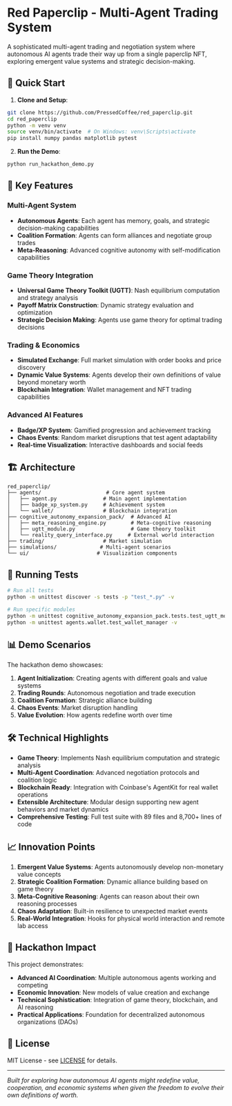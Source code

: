 # Red Paperclip - Multi-Agent Trading System

A sophisticated multi-agent trading and negotiation system where autonomous AI agents trade their way up from a single paperclip NFT, exploring emergent value systems and strategic decision-making.

## 🚀 Quick Start

1. **Clone and Setup**:

```bash
git clone https://github.com/PressedCoffee/red_paperclip.git
cd red_paperclip
python -m venv venv
source venv/bin/activate  # On Windows: venv\Scripts\activate
pip install numpy pandas matplotlib pytest
```

2. **Run the Demo**:

```bash
python run_hackathon_demo.py
```

## 🎯 Key Features

### Multi-Agent System

- **Autonomous Agents**: Each agent has memory, goals, and strategic decision-making capabilities
- **Coalition Formation**: Agents can form alliances and negotiate group trades
- **Meta-Reasoning**: Advanced cognitive autonomy with self-modification capabilities

### Game Theory Integration

- **Universal Game Theory Toolkit (UGTT)**: Nash equilibrium computation and strategy analysis
- **Payoff Matrix Construction**: Dynamic strategy evaluation and optimization
- **Strategic Decision Making**: Agents use game theory for optimal trading decisions

### Trading & Economics

- **Simulated Exchange**: Full market simulation with order books and price discovery
- **Dynamic Value Systems**: Agents develop their own definitions of value beyond monetary worth
- **Blockchain Integration**: Wallet management and NFT trading capabilities

### Advanced AI Features

- **Badge/XP System**: Gamified progression and achievement tracking
- **Chaos Events**: Random market disruptions that test agent adaptability
- **Real-time Visualization**: Interactive dashboards and social feeds

## 🏗️ Architecture

```
red_paperclip/
├── agents/                     # Core agent system
│   ├── agent.py               # Main agent implementation
│   ├── badge_xp_system.py     # Achievement system
│   └── wallet/                # Blockchain integration
├── cognitive_autonomy_expansion_pack/  # Advanced AI
│   ├── meta_reasoning_engine.py        # Meta-cognitive reasoning
│   ├── ugtt_module.py                  # Game theory toolkit
│   └── reality_query_interface.py     # External world interaction
├── trading/                   # Market simulation
├── simulations/              # Multi-agent scenarios
└── ui/                      # Visualization components
```

## 🧪 Running Tests

```bash
# Run all tests
python -m unittest discover -s tests -p "test_*.py" -v

# Run specific modules
python -m unittest cognitive_autonomy_expansion_pack.tests.test_ugtt_module -v
python -m unittest agents.wallet.test_wallet_manager -v
```

## 📊 Demo Scenarios

The hackathon demo showcases:

1. **Agent Initialization**: Creating agents with different goals and value systems
2. **Trading Rounds**: Autonomous negotiation and trade execution
3. **Coalition Formation**: Strategic alliance building
4. **Chaos Events**: Market disruption handling
5. **Value Evolution**: How agents redefine worth over time

## 🛠️ Technical Highlights

- **Game Theory**: Implements Nash equilibrium computation and strategic analysis
- **Multi-Agent Coordination**: Advanced negotiation protocols and coalition logic
- **Blockchain Ready**: Integration with Coinbase's AgentKit for real wallet operations
- **Extensible Architecture**: Modular design supporting new agent behaviors and market dynamics
- **Comprehensive Testing**: Full test suite with 89 files and 8,700+ lines of code

## 📈 Innovation Points

1. **Emergent Value Systems**: Agents autonomously develop non-monetary value concepts
2. **Strategic Coalition Formation**: Dynamic alliance building based on game theory
3. **Meta-Cognitive Reasoning**: Agents can reason about their own reasoning processes
4. **Chaos Adaptation**: Built-in resilience to unexpected market events
5. **Real-World Integration**: Hooks for physical world interaction and remote lab access

## 🎪 Hackathon Impact

This project demonstrates:

- **Advanced AI Coordination**: Multiple autonomous agents working and competing
- **Economic Innovation**: New models of value creation and exchange
- **Technical Sophistication**: Integration of game theory, blockchain, and AI reasoning
- **Practical Applications**: Foundation for decentralized autonomous organizations (DAOs)

## 📄 License

MIT License - see [LICENSE](LICENSE) for details.

---

_Built for exploring how autonomous AI agents might redefine value, cooperation, and economic systems when given the freedom to evolve their own definitions of worth._
